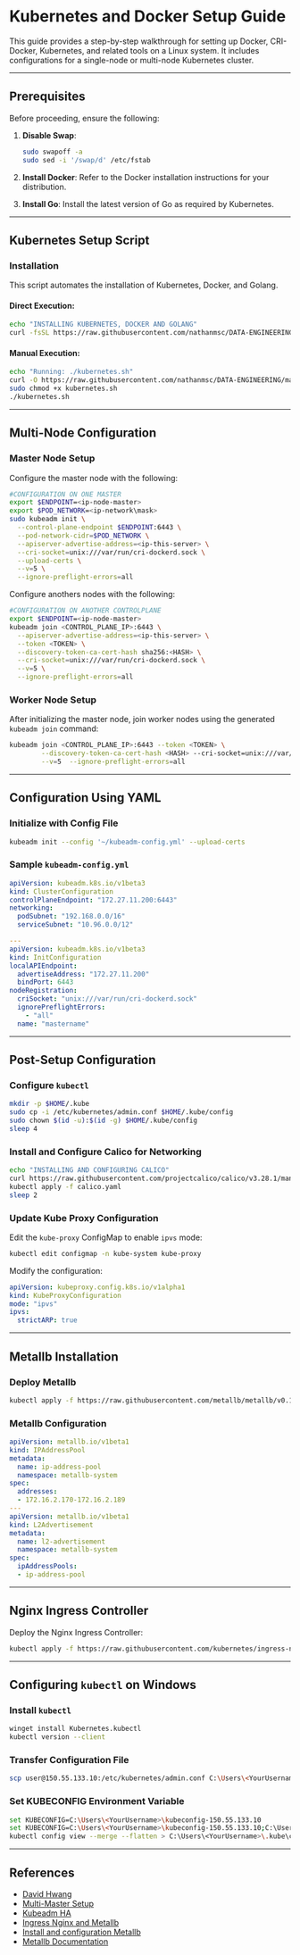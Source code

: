 
# Kubernetes and Docker Setup Guide

This guide provides a step-by-step walkthrough for setting up Docker, CRI-Docker, Kubernetes, and related tools on a Linux system. It includes configurations for a single-node or multi-node Kubernetes cluster. 

---

## Prerequisites

Before proceeding, ensure the following:

1. **Disable Swap**:
   ```bash
   sudo swapoff -a
   sudo sed -i '/swap/d' /etc/fstab
   ```

2. **Install Docker**:
   Refer to the Docker installation instructions for your distribution.

3. **Install Go**:
   Install the latest version of Go as required by Kubernetes.

---

## Kubernetes Setup Script

### Installation

This script automates the installation of Kubernetes, Docker, and Golang.

#### Direct Execution:
```bash
echo "INSTALLING KUBERNETES, DOCKER AND GOLANG"
curl -fsSL https://raw.githubusercontent.com/nathanmsc/DATA-ENGINEERING/main/KUBERNETES/kubernetes.sh | sh
```

#### Manual Execution:
```bash
echo "Running: ./kubernetes.sh"
curl -O https://raw.githubusercontent.com/nathanmsc/DATA-ENGINEERING/main/KUBERNETES/kubernetes.sh
sudo chmod +x kubernetes.sh
./kubernetes.sh
```

---

## Multi-Node Configuration

### Master Node Setup

Configure the master node with the following:

```bash
#CONFIGURATION ON ONE MASTER
export $ENDPOINT=<ip-node-master>
export $POD_NETWORK=<ip-network\mask>
sudo kubeadm init \
  --control-plane-endpoint $ENDPOINT:6443 \
  --pod-network-cidr=$POD_NETWORK \
  --apiserver-advertise-address=<ip-this-server> \
  --cri-socket=unix:///var/run/cri-dockerd.sock \
  --upload-certs \
  --v=5 \
  --ignore-preflight-errors=all
```

Configure anothers nodes with the following:

```bash
#CONFIGURATION ON ANOTHER CONTROLPLANE
export $ENDPOINT=<ip-node-master>
kubeadm join <CONTROL_PLANE_IP>:6443 \
  --apiserver-advertise-address=<ip-this-server> \
  --token <TOKEN> \
  --discovery-token-ca-cert-hash sha256:<HASH> \
  --cri-socket=unix:///var/run/cri-dockerd.sock \
  --v=5 \
  --ignore-preflight-errors=all
```

### Worker Node Setup

After initializing the master node, join worker nodes using the generated `kubeadm join` command:

```bash
kubeadm join <CONTROL_PLANE_IP>:6443 --token <TOKEN> \
        --discovery-token-ca-cert-hash <HASH> --cri-socket=unix:///var/run/cri-dockerd.sock \
        --v=5  --ignore-preflight-errors=all
```


---

## Configuration Using YAML

### Initialize with Config File

```bash
kubeadm init --config '~/kubeadm-config.yml' --upload-certs
```

### Sample `kubeadm-config.yml`

```yaml
apiVersion: kubeadm.k8s.io/v1beta3
kind: ClusterConfiguration
controlPlaneEndpoint: "172.27.11.200:6443"
networking:
  podSubnet: "192.168.0.0/16"
  serviceSubnet: "10.96.0.0/12"

---
apiVersion: kubeadm.k8s.io/v1beta3
kind: InitConfiguration
localAPIEndpoint:
  advertiseAddress: "172.27.11.200"
  bindPort: 6443
nodeRegistration:
  criSocket: "unix:///var/run/cri-dockerd.sock"
  ignorePreflightErrors:
    - "all"
  name: "mastername"
```

---

## Post-Setup Configuration

### Configure `kubectl`

```bash
mkdir -p $HOME/.kube
sudo cp -i /etc/kubernetes/admin.conf $HOME/.kube/config
sudo chown $(id -u):$(id -g) $HOME/.kube/config
sleep 4
```

### Install and Configure Calico for Networking

```bash
echo "INSTALLING AND CONFIGURING CALICO"
curl https://raw.githubusercontent.com/projectcalico/calico/v3.28.1/manifests/calico.yaml -O
kubectl apply -f calico.yaml
sleep 2
```

### Update Kube Proxy Configuration

Edit the `kube-proxy` ConfigMap to enable `ipvs` mode:

```bash
kubectl edit configmap -n kube-system kube-proxy
```

Modify the configuration:

```yaml
apiVersion: kubeproxy.config.k8s.io/v1alpha1
kind: KubeProxyConfiguration
mode: "ipvs"
ipvs:
  strictARP: true
```

---

## Metallb Installation

### Deploy Metallb

```bash
kubectl apply -f https://raw.githubusercontent.com/metallb/metallb/v0.14.9/config/manifests/metallb-native.yaml -n metallb-system
```

### Metallb Configuration

```yaml
apiVersion: metallb.io/v1beta1
kind: IPAddressPool
metadata:
  name: ip-address-pool
  namespace: metallb-system
spec:
  addresses:
  - 172.16.2.170-172.16.2.189
---
apiVersion: metallb.io/v1beta1
kind: L2Advertisement
metadata:
  name: l2-advertisement
  namespace: metallb-system
spec:
  ipAddressPools:
  - ip-address-pool
```

---

## Nginx Ingress Controller

Deploy the Nginx Ingress Controller:

```bash
kubectl apply -f https://raw.githubusercontent.com/kubernetes/ingress-nginx/controller-v1.12.0/deploy/static/provider/baremetal/deploy.yaml
```

---

## Configuring `kubectl` on Windows

### Install `kubectl`

```bash
winget install Kubernetes.kubectl
kubectl version --client
```

### Transfer Configuration File

```bash
scp user@150.55.133.10:/etc/kubernetes/admin.conf C:\Users\<YourUsername>\kubeconfig-150.55.133.10
```

### Set KUBECONFIG Environment Variable

```bash
set KUBECONFIG=C:\Users\<YourUsername>\kubeconfig-150.55.133.10
set KUBECONFIG=C:\Users\<YourUsername>\kubeconfig-150.55.133.10;C:\Users\<YourUsername>\kubeconfig-150.55.133.20;C:\Users\<YourUsername>\kubeconfig-150.55.133.30
kubectl config view --merge --flatten > C:\Users\<YourUsername>\.kube\config
```

---

## References

- [David Hwang](https://www.youtube.com/watch?v=o6bxo0Oeg6o)
- [Multi-Master Setup](https://www.youtube.com/watch?v=SueeqeioyKY&t=805s)
- [Kubeadm HA](https://github.com/justmeandopensource/kubernetes/tree/master/kubeadm-ha-keepalived-haproxy/external-keepalived-haproxy)
- [Ingress Nginx and Metallb](https://www.youtube.com/watch?v=cO8TEEashIk)
- [Install and configuration Metallb](https://www.youtube.com/watch?v=7P9oMMg_djQ)
- [Metallb Documentation](https://metallb.io/installation)
